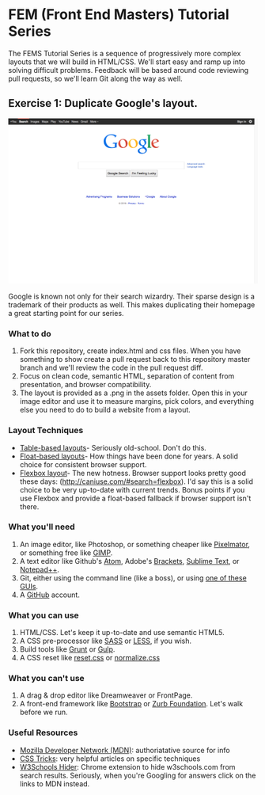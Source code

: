 # FEM (Front End Masters) Tutorial Series 

The FEMS Tutorial Series is a sequence of progressively more complex layouts that we will build in HTML/CSS. We'll start easy and ramp up into solving difficult problems. Feedback will be based around code reviewing pull requests, so we'll learn Git along the way as well.

## Exercise 1: Duplicate Google's layout.

![Google Home Page](./assets/google-homepage.png "Google Home Page")

Google is known not only for their search wizardry. Their sparse design is a trademark of their products as well. This makes duplicating their homepage a great starting point for our series.

### What to do

1. Fork this repository, create index.html and css files. When you have something to show create a pull request back to this repository master branch and we'll review the code in the pull request diff.
2. Focus on clean code, semantic HTML, separation of content from presentation, and browser compatibility. 
3. The layout is provided as a .png in the assets folder. Open this in your image editor and use it to measure margins, pick colors, and everything else you need to do to build a website from a layout.

### Layout Techniques

- [Table-based layouts](http://www.ironspider.ca/webdesign102/tables4layout2.htm)- Seriously old-school. Don't do this.
- [Float-based layouts](http://alistapart.com/article/css-floats-101)- How things have been done for years. A solid choice for consistent browser support.
- [Flexbox layout](https://css-tricks.com/snippets/css/a-guide-to-flexbox/)- The new hotness. Browser support looks pretty good these days: (http://caniuse.com/#search=flexbox). I'd say this is a solid choice to be very up-to-date with current trends. Bonus points if you use Flexbox and provide a float-based fallback if browser support isn't there.

### What you'll need

1. An image editor, like Photoshop, or something cheaper like [Pixelmator](http://www.pixelmator.com/ "Pixelmator"), or something free like [GIMP](http://gimp.org "GNU Image Manipulation Program").
2. A text editor like Github's [Atom](https://atom.io/), Adobe's [Brackets](http://brackets.io/), [Sublime Text](http://www.sublimetext.com/), or [Notepad++](http://notepad-plus-plus.org/).
3. Git, either using the command line (like a boss), or using [one of these GUIs](http://git-scm.com/downloads/guis).
4. A [GitHub](https://github.com) account.

### What you can use

1. HTML/CSS. Let's keep it up-to-date and use semantic HTML5.
2. A CSS pre-processor like [SASS](http://sass-lang.com/) or [LESS](http://lesscss.org/), if you wish.
3. Build tools like [Grunt](http://gruntjs.com/) or [Gulp](http://gulpjs.com/).
4. A CSS reset like [reset.css](http://meyerweb.com/eric/tools/css/reset/) or [normalize.css](http://necolas.github.io/normalize.css/)

### What you can't use

1. A drag & drop editor like Dreamweaver or FrontPage. 
2. A front-end framework like [Bootstrap](http://getbootstrap.com/) or [Zurb Foundation](http://foundation.zurb.com/). Let's walk before we run.

### Useful Resources

- [Mozilla Developer Network (MDN)](https://developer.mozilla.org): authoriatative source for info
- [CSS Tricks](https://css-tricks.com/): very helpful articles on specific techniques
- [W3Schools Hider](https://chrome.google.com/webstore/detail/w3schools-hider/igiahejkpbnbnekdaefddmdceocmjpll?hl=en-US): Chrome extension to hide w3schools.com from search results. Seriously, when you're Googling for answers click on the links to MDN instead.
